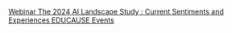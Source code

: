 [Webinar   The 2024 AI Landscape Study : Current Sentiments and Experiences   EDUCAUSE Events](https://qi.tc/qi/120033)